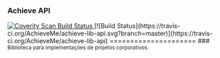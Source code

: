 ### Achieve API 
<a href="https://scan.coverity.com/projects/5557">
  <img alt="Coverity Scan Build Status"
       src="https://scan.coverity.com/projects/5557/badge.svg"/>
</a>
[![Build Status](https://travis-ci.org/AchieveMe/achieve-lib-api.svg?branch=master)](https://travis-ci.org/AchieveMe/achieve-lib-api)
=====================
### <sub>Biblioteca para implementações de projetos corporativos.</sub>
